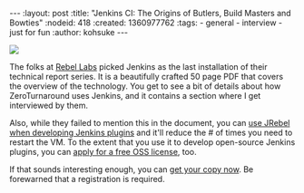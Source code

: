 --- :layout: post :title: "Jenkins CI: The Origins of Butlers, Build Masters and Bowties" :nodeid: 418 :created: 1360977762 :tags: - general - interview - just for fun :author: kohsuke ---

[![](http://zeroturnaround.com/wp-content/uploads/2013/02/JENKINS-CI-Cover.jpg)](http://zeroturnaround.com/rebellabs/devs/jenkins-ci-the-origins-of-butlers-build-masters-and-bowties/)

The folks at [Rebel Labs](http://zeroturnaround.com/rebellabs/) picked Jenkins as the last installation of their technical report series. It is a beautifully crafted 50 page PDF that covers the overview of the technology. You get to see a bit of details about how ZeroTurnaround uses Jenkins, and it contains a section where I get interviewed by them.

Also, while they failed to mention this in the document, you can [use JRebel when developing Jenkins plugins](https://wiki.jenkins-ci.org/display/JENKINS/Developing+with+JRebel) and it'll reduce the \# of times you need to restart the VM. To the extent that you use it to develop open-source Jenkins plugins, you can [apply for a free OSS license](http://zeroturnaround.com/software/jrebel/buy/), too.

If that sounds interesting enough, you can [get your copy now](http://zeroturnaround.com/rebellabs/devs/jenkins-ci-the-origins-of-butlers-build-masters-and-bowties/). Be forewarned that a registration is required.
